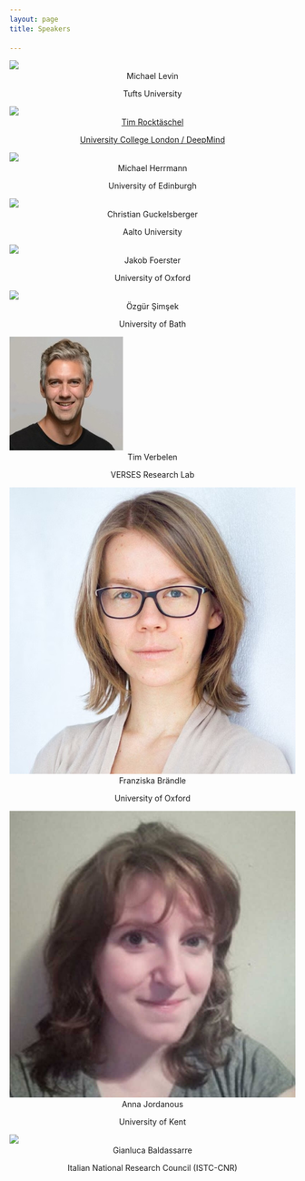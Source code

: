 ```yaml
---
layout: page
title: Speakers

---
```



<div class="container">
  <div class="row">
    <div class="col-sm">
      <img class="organiser-img" src='/assets/img/Michael-Levin-profile.jpg'>
      <div class="organiser-name" style="text-align: center;"> 
      Michael Levin<br> <p class='speaker-affiliation'>Tufts University</p>
      </div>
    </div>
    <div class="col-sm">
    <a href="{{ '/pages/speakers/rocktaeschel' | relative_url }}">
      <img class="organiser-img" src='/assets/img/Tim-Rocktaeschel-photo-square.png'>
      <div class="organiser-name" style="text-align: center;"> 
      Tim Rocktäschel <br> <p class='speaker-affiliation'>University College London / DeepMind</p>
      </div>
       </a>
    </div>
    <div class="col-sm">
      <img class="organiser-img" src='/assets/img/Michael_Herrmann.jpg'>
      <div class="organiser-name" style="text-align: center;"> Michael Herrmann <br> <p 
class='speaker-affiliation'>  University of Edinburgh </p>
</div>
    </div>
    </div>
  <div class="row">
    <div class="col-sm">
      <img class="organiser-img" src='/assets/img/Christian_Guckelsberger.jpg'>
      <div class="organiser-name" style="text-align: center;"> 
      Christian Guckelsberger<br> <p class='speaker-affiliation'>Aalto University</p>
      </div>
    </div>
    <div class="col-sm">
      <img class="organiser-img" src='/assets/img/foerster.png'>
      <div class="organiser-name" style="text-align: center;"> 
      Jakob Foerster <br> <p class='speaker-affiliation'>University of Oxford</p>
      </div>
    </div>
    <div class="col-sm">
      <img class="organiser-img" src='/assets/img/simsek-headshot.png'>
      <div class="organiser-name" style="text-align: center;"> Özgür Şimşek <br> <p 
class='speaker-affiliation'>  University of Bath </p>
</div>
    </div>
    </div>
    <div class="row">
    <div class="col-sm">
      <img class="organiser-img" src='/assets/img/Tim_Verbelen.jpeg'>
      <div class="organiser-name" style="text-align: center;"> 
      Tim Verbelen<br> <p class='speaker-affiliation'>VERSES Research Lab</p>
      </div>
    </div>
    <div class="col-sm">
      <img class="organiser-img" src='/assets/img/franziskabraendle2.jpg'>
      <div class="organiser-name" style="text-align: center;"> 
      Franziska Brändle <br> <p class='speaker-affiliation'>University of Oxford</p>
      </div>
    </div>
    <div class="col-sm">
      <img class="organiser-img" src='/assets/img/AnnaJordanous.jpg'>
      <div class="organiser-name" style="text-align: center;"> Anna Jordanous <br> <p 
class='speaker-affiliation'>  University of Kent </p>
</div>
    </div>
    </div>
<div class="row">
    <div class="col-sm">
    </div>
    <div class="col-sm">
      <img class="organiser-img" src='/assets/img/baldassarre.jpeg'>
      <div class="organiser-name" style="text-align: center;"> 
      Gianluca Baldassarre <br> <p class='speaker-affiliation'> Italian National Research Council (ISTC-CNR)</p>
      </div>
    </div>
  <div class="col-sm">
  </div>
</div>